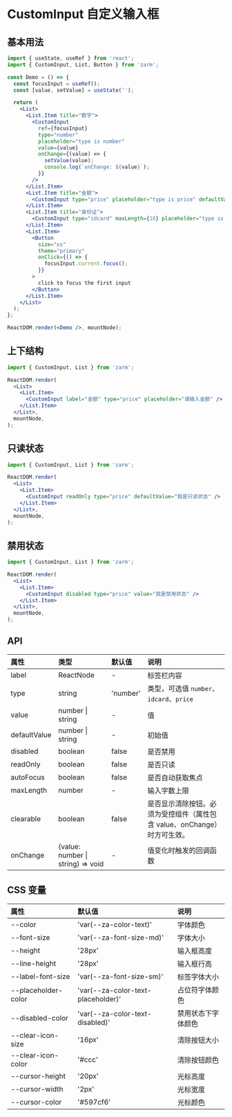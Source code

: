 # CustomInput 自定义输入框

## 基本用法

```jsx
import { useState, useRef } from 'react';
import { CustomInput, List, Button } from 'zarm';

const Demo = () => {
  const focusInput = useRef();
  const [value, setValue] = useState('');

  return (
    <List>
      <List.Item title="数字">
        <CustomInput
          ref={focusInput}
          type="number"
          placeholder="type is number"
          value={value}
          onChange={(value) => {
            setValue(value);
            console.log(`onChange: ${value}`);
          }}
        />
      </List.Item>
      <List.Item title="金额">
        <CustomInput type="price" placeholder="type is price" defaultValue="14.00" />
      </List.Item>
      <List.Item title="身份证">
        <CustomInput type="idcard" maxLength={18} placeholder="type is idcard" />
      </List.Item>
      <List.Item>
        <Button
          size="xs"
          theme="primary"
          onClick={() => {
            focusInput.current.focus();
          }}
        >
          click to focus the first input
        </Button>
      </List.Item>
    </List>
  );
};

ReactDOM.render(<Demo />, mountNode);
```

## 上下结构

```jsx
import { CustomInput, List } from 'zarm';

ReactDOM.render(
  <List>
    <List.Item>
      <CustomInput label="金额" type="price" placeholder="请输入金额" />
    </List.Item>
  </List>,
  mountNode,
);
```

## 只读状态

```jsx
import { CustomInput, List } from 'zarm';

ReactDOM.render(
  <List>
    <List.Item>
      <CustomInput readOnly type="price" defaultValue="我是只读状态" />
    </List.Item>
  </List>,
  mountNode,
);
```

## 禁用状态

```jsx
import { CustomInput, List } from 'zarm';

ReactDOM.render(
  <List>
    <List.Item>
      <CustomInput disabled type="price" value="我是禁用状态" />
    </List.Item>
  </List>,
  mountNode,
);
```

## API

| 属性         | 类型                              | 默认值   | 说明                                                                     |
| :----------- | :-------------------------------- | :------- | :----------------------------------------------------------------------- |
| label        | ReactNode                         | -        | 标签栏内容                                                               |
| type         | string                            | 'number' | 类型，可选值 `number`、`idcard`、`price`                                 |
| value        | number \| string                  | -        | 值                                                                       |
| defaultValue | number \| string                  | -        | 初始值                                                                   |
| disabled     | boolean                           | false    | 是否禁用                                                                 |
| readOnly     | boolean                           | false    | 是否只读                                                                 |
| autoFocus    | boolean                           | false    | 是否自动获取焦点                                                         |
| maxLength    | number                            | -        | 输入字数上限                                                             |
| clearable    | boolean                           | false    | 是否显示清除按钮。必须为受控组件（属性包含 value、onChange）时方可生效。 |
| onChange     | (value: number \| string) => void | -        | 值变化时触发的回调函数                                                   |

## CSS 变量

| 属性                | 默认值                             | 说明               |
| :------------------ | :--------------------------------- | :----------------- |
| --color             | 'var(--za-color-text)'             | 字体颜色           |
| --font-size         | 'var(--za-font-size-md)'           | 字体大小           |
| --height            | '28px'                             | 输入框高度         |
| --line-height       | '28px'                             | 输入框行高         |
| --label-font-size   | 'var(--za-font-size-sm)'           | 标签字体大小       |
| --placeholder-color | 'var(--za-color-text-placeholder)' | 占位符字体颜色     |
| --disabled-color    | 'var(--za-color-text-disabled)'    | 禁用状态下字体颜色 |
| --clear-icon-size   | '16px'                             | 清除按钮大小       |
| --clear-icon-color  | '#ccc'                             | 清除按钮颜色       |
| --cursor-height     | '20px'                             | 光标高度           |
| --cursor-width      | '2px'                              | 光标宽度           |
| --cursor-color      | '#597cf6'                          | 光标颜色           |
